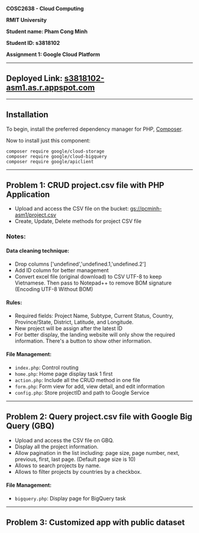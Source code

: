 **COSC2638 - Cloud Computing**

**RMIT University**

**Student name: Pham Cong Minh**

**Student ID: s3818102**

**Assignment 1: Google Cloud Platform**

---

## Deployed Link: [s3818102-asm1.as.r.appspot.com](https://s3818102-asm1.as.r.appspot.com)

---

## Installation

To begin, install the preferred dependency manager for PHP, [Composer](https://getcomposer.org/).

Now to install just this component:

```
composer require google/cloud-storage
composer require google/cloud-bigquery
composer require google/apiclient
```

---

## Problem 1: CRUD project.csv file with PHP Application

- Upload and access the CSV file on the bucket: [gs://pcminh-asm1/project.csv](#)
- Create, Update, Delete methods for project CSV file

### Notes:

#### Data cleaning technique:

- Drop columns ['undefined','undefined.1,'undefined.2']
- Add ID column for better management
- Convert excel file (original download) to CSV UTF-8 to keep Vietnamese. Then pass to Notepad++ to remove BOM signature (Encoding UTF-8 Without BOM)

#### Rules:

- Required fields: Project Name, Subtype, Current Status, Country, Province/State, District, Latitude, and Longitude.
- New project will be assign after the latest ID
- For better display, the landing website will only show the required information. There's a button to show other information.

#### File Management:

- `index.php`: Control routing
- `home.php`: Home page display task 1 first
- `action.php`: Include all the CRUD method in one file
- `form.php`: Form view for add, view detail, and edit information
- `config.php`: Store projectID and path to Google Service

---

## Problem 2: Query project.csv file with Google Big Query (GBQ)

- Upload and access the CSV file on GBQ.
- Display all the project information.
- Allow pagination in the list including: page size, page number, next, previous, first, last page. (Default page size is 10)
- Allows to search projects by name.
- Allows to filter projects by countries by a checkbox.

#### File Management:

- `bigquery.php`: Display page for BigQuery task

---

## Problem 3: Customized app with public dataset

